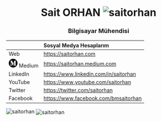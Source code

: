 <h1 align="center">Sait ORHAN <img src="https://komarev.com/ghpvc/?username=saitorhan" alt="saitorhan" /> </h1>
<h3 align="center">Bilgisayar Mühendisi</h3>

|          |         Sosyal Medya Hesaplarım                              |
| -------- |:--------------------------------------|
| Web      | https://saitorhan.com                 |
| ![alt text](https://github.com/saitorhan/saitorhan/blob/master/Media/medium.png "Logo Title Text 1") Medium   | https://saitorhan.medium.com          |
| LinkedIn | https://www.linkedin.com/in/saitorhan |
| YouTube  | https://www.youtube.com/saitorhan     |
| Twitter  | https://twitter.com/saitorhan         |
| Facebook | https://www.facebook.com/bmsaitorhan  |


<p><img align="left" src="https://github-readme-stats.vercel.app/api/top-langs/?username=saitorhan&layout=compact" alt="saitorhan" /></p>

<p>&nbsp;<img align="center" src="https://github-readme-stats.vercel.app/api?username=saitorhan&show_icons=true" alt="saitorhan" /></p>
